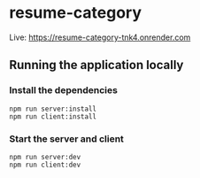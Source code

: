 # resume-category

Live: https://resume-category-tnk4.onrender.com

## Running the application locally

### Install the dependencies

```
npm run server:install
npm run client:install
```

### Start the server and client

```
npm run server:dev
npm run client:dev
```
